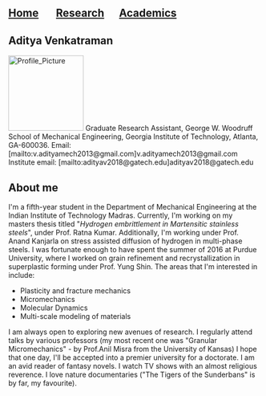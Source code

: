 ## [Home](https://avenkatraman31.github.io/)&nbsp;&nbsp;&nbsp;&nbsp;&nbsp;&nbsp;  [Research](https://avenkatraman31.github.io/research.md)&nbsp;&nbsp;&nbsp;&nbsp;&nbsp;&nbsp;[Academics](https://avenkatraman31.github.io/academics.md)
## Aditya Venkatraman

<img src="https://avenkatraman31.github.io/profile.png" alt="Profile_Picture" style="width: 150px;"/>   
Graduate Research Assistant,  
George W. Woodruff School of Mechanical Engineering,  
Georgia Institute of Technology,  
Atlanta, GA-600036.  
Email: [mailto:v.adityamech2013@gmail.com]v.adityamech2013@gmail.com  
Institute email: [mailto:adityav2018@gatech.edu]adityav2018@gatech.edu  

## About me    

I'm a fifth-year student in the Department of Mechanical Engineering at the Indian Institute of Technology Madras. Currently, I'm working on my masters thesis titled "*Hydrogen embrittlement in Martensitic stainless steels*", under Prof. Ratna Kumar. Additionally, I'm working under Prof. Anand Kanjarla on stress assisted diffusion of hydrogen in multi-phase steels. I was fortunate enough to have spent the summer of 2016 at Purdue University, where I worked on grain refinement and recrystallization in superplastic forming under Prof. Yung Shin. The areas that I'm interested in include:
- Plasticity and fracture mechanics
- Micromechanics  
- Molecular Dynamics  
- Multi-scale modeling of materials   

I am always open to exploring new avenues of research. I regularly attend talks by various professors (my most recent one was "Granular Micromechanics" - by Prof.Anil Misra from the University of Kansas) I hope that one day, I'll be accepted into a premier university for a doctorate. I am an avid reader of fantasy novels. I watch TV shows with an almost religious reverence. I love nature documentaries ("The Tigers of the Sunderbans" is by far, my favourite).

